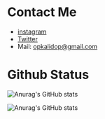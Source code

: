 # Contact Me 
- [instagram](https://www.instagram.com/t8qu_/)
- [Twitter](https://www.twitter.com/OpHacker77)
- Mail: opkalidop@gmail.com
# Github Status 

![Anurag's GitHub stats](https://github-readme-stats.vercel.app/api?username=KalidOp&show_icons=true&theme=radical)

![Anurag's GitHub stats](https://github-readme-stats.vercel.app/api/top-langs/?username=KalidOp&layout=compact&theme=radical)
